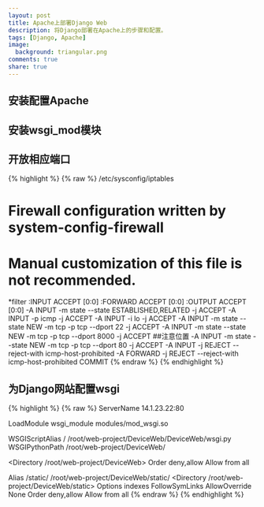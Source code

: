 ```yaml
---
layout: post
title: Apache上部署Django Web
description: 将Django部署在Apache上的步骤和配置。
tags: [Django, Apache]
image:
  background: triangular.png
comments: true
share: true
---
```


## 安装配置Apache

## 安装wsgi_mod模块

## 开放相应端口

{% highlight %}
{% raw %}
/etc/sysconfig/iptables

# Firewall configuration written by system-config-firewall
# Manual customization of this file is not recommended.
*filter
:INPUT ACCEPT [0:0]
:FORWARD ACCEPT [0:0]
:OUTPUT ACCEPT [0:0]
-A INPUT -m state --state ESTABLISHED,RELATED -j ACCEPT
-A INPUT -p icmp -j ACCEPT
-A INPUT -i lo -j ACCEPT
-A INPUT -m state --state NEW -m tcp -p tcp --dport 22 -j ACCEPT
-A INPUT -m state --state NEW -m tcp -p tcp --dport 8000 -j ACCEPT  ##注意位置
-A INPUT -m state --state NEW -m tcp -p tcp --dport 80 -j ACCEPT
-A INPUT -j REJECT --reject-with icmp-host-prohibited
-A FORWARD -j REJECT --reject-with icmp-host-prohibited
COMMIT
{% endraw %}
{% endhighlight %}


## 为Django网站配置wsgi

{% highlight %}
{% raw %}
ServerName 14.1.23.22:80

LoadModule wsgi_module modules/mod_wsgi.so

WSGIScriptAlias / /root/web-project/DeviceWeb/DeviceWeb/wsgi.py
WSGIPythonPath /root/web-project/DeviceWeb/

<Directory /root/web-project/DeviceWeb>
<Files wsgi.py>
Order deny,allow
Allow from all
</Files>
</Directory>

Alias /static/ /root/web-project/DeviceWeb/static/
<Directory /root/web-project/DeviceWeb/static>
    Options indexes FollowSymLinks
    AllowOverride None
    Order deny,allow
    Allow from all
</Directory>
{% endraw %}
{% endhighlight %}